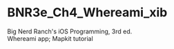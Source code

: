 BNR3e_Ch4_Whereami_xib
======================

Big Nerd Ranch's iOS Programming, 3rd ed.  
Whereami app; Mapkit tutorial

